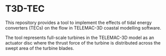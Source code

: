 # T3D-TEC
This repository provides a tool to implement the effects of tidal energy converters (TECs) on the flow in TELEMAC-3D coastal modelling software.

The tool represents full-scale turbines in the TELEMAC-3D model as an actuator disc where the thrust force of the turbine is distributed across the swept area of the turbine blades.
